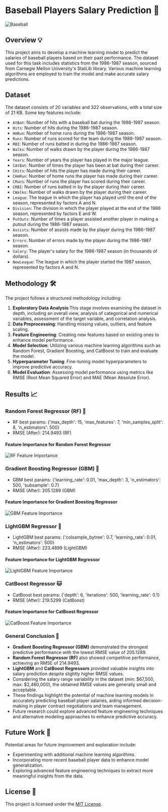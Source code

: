 # Baseball Players Salary Prediction 🎯

![Baseball](images/baseball.jpg)

## Overview 💡
This project aims to develop a machine learning model to predict the salaries of baseball players based on their past performance. The dataset used for this task includes statistics from the 1986-1987 season, sourced from Carnegie Mellon University's StatLib library. Various machine learning algorithms are employed to train the model and make accurate salary predictions.

## Dataset
The dataset consists of 20 variables and 322 observations, with a total size of 21 KB. Some key features include:
- `AtBat`: Number of hits with a baseball bat during the 1986-1987 season.
- `Hits`: Number of hits during the 1986-1987 season.
- `HmRun`: Number of home runs during the 1986-1987 season.
- `Runs`: Number of runs scored for the team during the 1986-1987 season.
- `RBI`: Number of runs batted in during the 1986-1987 season.
- `Walks`: Number of walks drawn by the player during the 1986-1987 season.
- `Years`: Number of years the player has played in the major league.
- `CAtBat`: Number of times the player has been at bat during their career.
- `CHits`: Number of hits the player has made during their career.
- `CHmRun`: Number of home runs the player has made during their career.
- `CRuns`: Number of runs the player has scored during their career.
- `CRBI`: Number of runs batted in by the player during their career.
- `CWalks`: Number of walks drawn by the player during their career.
- `League`: The league in which the player has played until the end of the season, represented by factors A and N.
- `Division`: The division in which the player played at the end of the 1986 season, represented by factors E and W.
- `PutOuts`: Number of times a player assisted another player in making a putout during the 1986-1987 season.
- `Assists`: Number of assists made by the player during the 1986-1987 season.
- `Errors`: Number of errors made by the player during the 1986-1987 season.
- `Salary`: The player's salary for the 1986-1987 season (in thousands of dollars).
- `NewLeague`: The league in which the player started the 1987 season, represented by factors A and N.

## Methodology 🛠️
The project follows a structured methodology including:
1. **Exploratory Data Analysis**:This stage involves examining the dataset in depth, including an overall view, analysis of categorical and numerical variables, assessment of the target variable, and correlation analysis.
2. **Data Preprocessing**: Handling missing values, outliers, and feature scaling.
3. **Feature Engineering**: Creating new features based on existing ones to enhance model performance.
4. **Model Selection**: Utilizing various machine learning algorithms such as Random Forest, Gradient Boosting, and CatBoost to train and evaluate the model.
5. **Hyperparameter Tuning**: Fine-tuning model hyperparameters to improve predictive accuracy.
6. **Model Evaluation**: Assessing model performance using metrics like RMSE (Root Mean Squared Error) and MAE (Mean Absolute Error).

## Results 📈

### Random Forest Regressor (RF) 🌲
- RF best params: {'max_depth': 15, 'max_features': 7, 'min_samples_split': 8, 'n_estimators': 500}
- RMSE (After): 214.9493 (RF)

#### Feature Importance for Random Forest Regressor
![RF Feature Importance](images/randomforest_feature.png)



### Gradient Boosting Regressor (GBM) 🚀
- GBM best params: {'learning_rate': 0.01, 'max_depth': 3, 'n_estimators': 500, 'subsample': 0.7}
- RMSE (After): 205.1289 (GBM)

#### Feature Importance for Gradient Boosting Regressor
![GBM Feature Importance](images/gb_feature.png)


### LightGBM Regressor 🌟
- LightGBM best params: {'colsample_bytree': 0.7, 'learning_rate': 0.01, 'n_estimators': 500}
- RMSE (After): 223.4899 (LightGBM)

#### Feature Importance for LightGBM Regressor
![LightGBM Feature Importance](images/lgbm_feature.png)


### CatBoost Regressor 🐱
- CatBoost best params: {'depth': 6, 'iterations': 500, 'learning_rate': 0.1}
- RMSE (After): 219.5299 (CatBoost)

#### Feature Importance for CatBoost Regressor
![CatBoost Feature Importance](images/catboost_feature.png)



### General Conclusion 🏁
- **Gradient Boosting Regressor (GBM)** demonstrated the strongest predictive performance with the lowest RMSE value of 205.1289.
- **Random Forest Regressor (RF)** also showed competitive performance, achieving an RMSE of 214.9493.
- **LightGBM** and **CatBoost Regressors** provided valuable insights into salary prediction despite slightly higher RMSE values.
- Considering the salary range variability in the dataset (min: $67,500, max: $2,460,000), the obtained RMSE values are generally small and acceptable.
- These findings highlight the potential of machine learning models in accurately predicting baseball player salaries, aiding informed decision-making in player contract negotiations and team management.
- Future research could explore advanced feature engineering techniques and alternative modeling approaches to enhance predictive accuracy.



## Future Work 🔮
Potential areas for future improvement and exploration include:
- Experimenting with additional machine learning algorithms.
- Incorporating more recent baseball player data to enhance model generalization.
- Exploring advanced feature engineering techniques to extract more meaningful insights from the data.



## License 📜
This project is licensed under the [MIT License](LICENSE).

